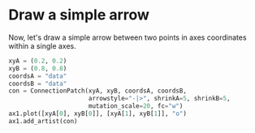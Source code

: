 # Draw a simple arrow

Now, let's draw a simple arrow between two points in axes coordinates within a single axes.

```python
xyA = (0.2, 0.2)
xyB = (0.8, 0.8)
coordsA = "data"
coordsB = "data"
con = ConnectionPatch(xyA, xyB, coordsA, coordsB,
                      arrowstyle="-|>", shrinkA=5, shrinkB=5,
                      mutation_scale=20, fc="w")
ax1.plot([xyA[0], xyB[0]], [xyA[1], xyB[1]], "o")
ax1.add_artist(con)
```
